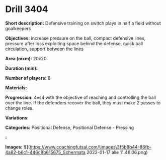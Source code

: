 # Drill 3404

**Short description:**
Defensive training on switch plays in half a field without goalkeepers

**Objectives:**
increase pressure on the ball, compact defensive lines, pressure after loss
exploiting space behind the defense, quick ball circulation, support between the lines

**Area (mxm):**
20x20

**Duration (min):**


**Number of players:**
8

**Materials:**


**Progression:**
4vs4 with the objective of reaching and controlling the ball over the line. If the defenders recover the ball, they must make 2 passes to change roles.

**Variations:**


**Categories:**
Positional Defense, Positional Defense - Pressing

**:**


**Images:**
![](https://www.coachingfutsal.com/\images\3f5b8b44-86fb-4a82-b6c1-446c8b615675_Schermata 2022-01-17 alle 11.46.06.png)

